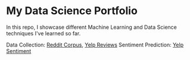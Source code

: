 # My Data Science Portfolio
In this repo, I showcase different Machine Learning and Data Science techniques I've learned so far.

Data Collection: [Reddit Corpus](reddit_corpus.ipynb), [Yelp Reviews](yelp_corpus.ipynb)
Sentiment Prediction: [Yelp Sentiment](sentiment_pred.ipynb)
